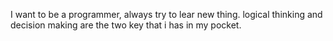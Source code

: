 I want to be a programmer, always try to lear new thing. logical thinking and decision making are the two key that i has in my pocket.
